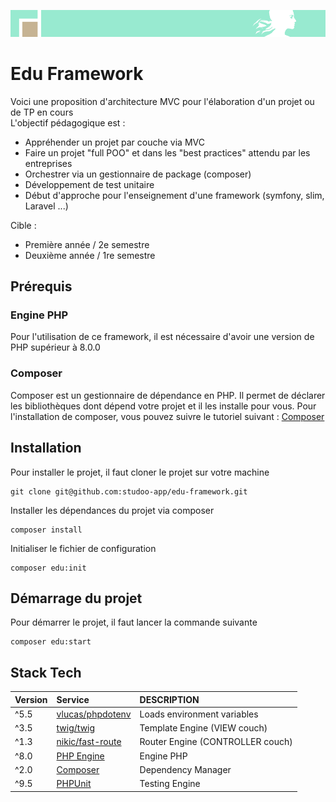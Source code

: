 ![separe](https://github.com/studoo-app/.github/blob/main/profile/studoo-banner-logo.png)
# Edu Framework
Voici une proposition d'architecture MVC pour l'élaboration d'un projet ou de TP en cours \
L'objectif pédagogique est :
- Appréhender un projet par couche via MVC
- Faire un projet "full POO" et dans les "best practices" attendu par les entreprises
- Orchestrer via un gestionnaire de package (composer)
- Développement de test unitaire
- Début d'approche pour l'enseignement d'une framework (symfony, slim, Laravel ...)

Cible :
- Première année / 2e semestre
- Deuxième année / 1re semestre

## Prérequis 
### Engine PHP
Pour l'utilisation de ce framework, il est nécessaire d'avoir une version de PHP supérieur à 8.0.0
### Composer
Composer est un gestionnaire de dépendance en PHP. Il permet de déclarer les bibliothèques dont dépend votre projet et il les installe pour vous.
Pour l'installation de composer, vous pouvez suivre le tutoriel suivant : [Composer](https://getcomposer.org/download/)

## Installation
Pour installer le projet, il faut cloner le projet sur votre machine
````shell
git clone git@github.com:studoo-app/edu-framework.git
````

Installer les dépendances du projet via composer
````shell
composer install
````

Initialiser le fichier de configuration
````shell
composer edu:init
````

## Démarrage du projet
Pour démarrer le projet, il faut lancer la commande suivante
````shell
composer edu:start
````

## Stack Tech
| Version | Service                                                             | DESCRIPTION                      |
|:--------|:--------------------------------------------------------------------|:---------------------------------|
| ^5.5    | [vlucas/phpdotenv](https://packagist.org/packages/vlucas/phpdotenv) | Loads environment variables      |
| ^3.5    | [twig/twig](https://packagist.org/packages/twig/twig)               | Template Engine (VIEW couch)     |
| ^1.3    | [nikic/fast-route](https://packagist.org/packages/nikic/fast-route) | Router Engine (CONTROLLER couch) |
| ^8.0    | [PHP Engine](https://www.php.net/downloads.php)                     | Engine PHP                       |  
| ^2.0    | [Composer](https://getcomposer.org/download/)                       | Dependency Manager               | 
| ^9.5    | [PHPUnit](https://phpunit.de/)                                      | Testing Engine                   |
